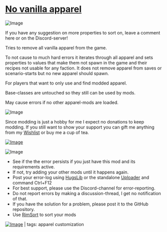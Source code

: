 # [No vanilla apparel](https://steamcommunity.com/sharedfiles/filedetails/?id=2235398051)

![Image](https://i.imgur.com/iCj5o7O.png)

If you have any suggestion on more properties to sort on, leave a comment here or on the Discord-server!

Tries to remove all vanilla apparel from the game.

To not cause to much hard errors it iterates through all apparel and sets properties to values that make them not spawn in the game and their recipes not usable for any faction. It does not remove apparel from saves or scenario-starts but no new apparel should spawn.  

For players that want to only use and find modded apparel.

Base-classes are untouched so they still can be used by mods.

May cause errors if no other apparel-mods are loaded.

![Image](https://i.imgur.com/Ds0rBAD.png)

Since modding is just a hobby for me I expect no donations to keep modding. If you still want to show your support you can gift me anything from my [Wishlist](https://store.steampowered.com/wishlist/id/Mlie) or buy me a cup of tea.

[![Image](https://i.imgur.com/VWG0yff.png)](https://ko-fi.com/G2G55DDYD)

![Image](https://i.imgur.com/5xwDG6H.png)



-  See if the the error persists if you just have this mod and its requirements active.
-  If not, try adding your other mods until it happens again.
-  Post your error-log using [HugsLib](https://steamcommunity.com/workshop/filedetails/?id=818773962) or the standalone [Uploader](https://steamcommunity.com/sharedfiles/filedetails/?id=2873415404) and command Ctrl+F12
-  For best support, please use the Discord-channel for error-reporting.
-  Do not report errors by making a discussion-thread, I get no notification of that.
-  If you have the solution for a problem, please post it to the GitHub repository.
-  Use [RimSort](https://github.com/RimSort/RimSort/releases/latest) to sort your mods

 

[![Image](https://img.shields.io/github/v/release/emipa606/NoVanillaApparel?label=latest%20version&style=plastic&labelColor=0070cd&color=white)](https://steamcommunity.com/sharedfiles/filedetails/changelog/2235398051) | tags:  apparel customization

